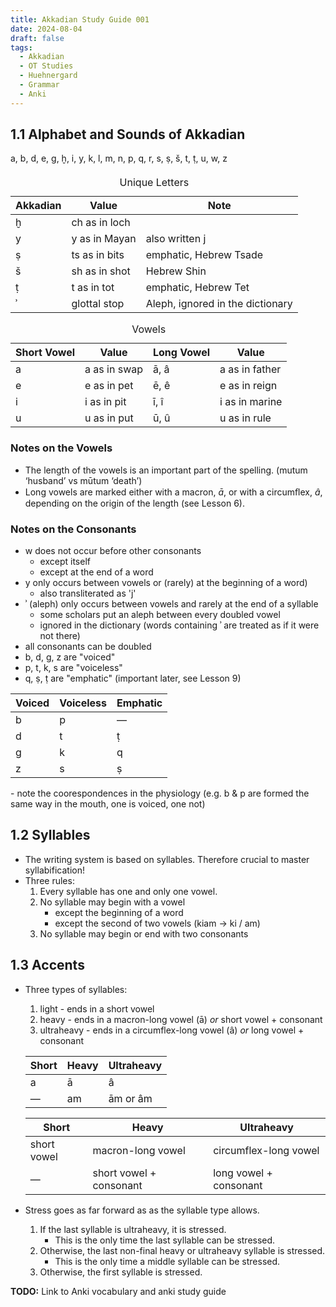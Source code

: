 ```yaml
---
title: Akkadian Study Guide 001
date: 2024-08-04
draft: false
tags:
  - Akkadian
  - OT Studies
  - Huehnergard
  - Grammar
  - Anki
---
```


<akkadian-toc></akkadian-toc>

<print-section>

## 1.1 Alphabet and Sounds of Akkadian

<div style="text-align: justify; text-justify: inter-word; margin-bottom: 20px">
a, b, d, e, g, ḫ, i, y, k, l, m, n, p, q, r, s, ṣ, š, t, ṭ, u, w, z
</div>

<print-section>
<table>
    <caption>Unique Letters</caption>
    <thead>
        <tr>
          <th>Akkadian</th>
          <th>Value</th>
          <th>Note</th>
        </tr>
      </thead>
      <tbody>
        <tr>
            <td>ḫ</td>
            <td>ch as in loch</td>
            <td></td>
        </tr>
        <tr>
            <td>y</td>
            <td>y as in Mayan</td>
            <td>also written j</td>
        </tr>
        <tr>
            <td>ṣ</td>
            <td>ts as in bits</td>
            <td>emphatic, Hebrew Tsade</td>
        </tr>
        <tr>
            <td>š</td>
            <td>sh as in shot</td>
            <td>Hebrew Shin</td>
        </tr>
        <tr>
            <td>ṭ</td>
            <td>t as in tot</td>
            <td>emphatic, Hebrew Tet</td>
        </tr>
        <tr>
            <td>ʾ</td>
            <td>glottal stop</td>
            <td>Aleph, ignored in the dictionary</td>
        </tr>
    </tbody>
</table>
</print-section>

<print-section>
<table>
    <caption>Vowels</caption>
    <thead>
        <tr>
          <th>Short Vowel</th>
          <th>Value</th>
          <th>Long Vowel</th>
          <th>Value</th>
        </tr>
      </thead>
      <tbody>
        <tr>
            <td>a</td>
            <td>a as in swap</td>
            <td>ā, â</td>
            <td>a as in father</td>
        </tr>
        <tr>
            <td>e</td>
            <td>e as in pet</td>
            <td>ē, ê</td>
            <td>e as in reign</td>
        </tr>
        <tr>
            <td>i</td>
            <td>i as in pit</td>
            <td>ī, î</td>
            <td>i as in marine</td>
        </tr>
        <tr>
            <td>u</td>
            <td>u as in put</td>
            <td>ū, û</td>
            <td>u as in rule</td>
        </tr>
    </tbody>
</table>
</print-section>

### Notes on the Vowels

- The length of the vowels is an important part of the spelling. (mutum ‘husband’ vs mūtum ‘death’)
- Long vowels are marked either with a macron, *ā*, or with a circumﬂex, *â*, depending on the origin of the length (see Lesson 6).

### Notes on the Consonants

- w does not occur before other consonants 
    - except itself
    - except at the end of a word
- y only occurs between vowels or (rarely) at the beginning of a word)
    - also transliterated as 'j'
- ʾ (aleph) only occurs between vowels and rarely at the end of a syllable
    - some scholars put an aleph between every doubled vowel
    - ignored in the dictionary (words containing ʾ are treated as if it were not there)
- all consonants can be doubled
- b, d, g, z are "voiced"
- p, t, k, s are "voiceless"
- q, ṣ, ṭ are "emphatic" (important later, see Lesson 9)

<print-section>
<table>
    <thead>
        <tr>
            <th>Voiced</th>
            <th>Voiceless</th>
            <th>Emphatic</th>
        </tr>
    </thead>
    <tbody>
    <tr>
        <td>b</td>
        <td>p</td>
        <td>—</td>
    </tr>
    <tr>
        <td>d</td>
        <td>t</td>
        <td>ṭ</td>
    </tr>
    <tr>
        <td>g</td>
        <td>k</td>
        <td>q</td>
    </tr>
    <tr>
        <td>z</td>
        <td>s</td>
        <td>ṣ</td>
    </tr>
    </tbody>
</table>
</print-section>
    - note the coorespondences in the physiology (e.g. b & p are formed the same way in the mouth, one is voiced, one not)

## 1.2 Syllables

- The writing system is based on syllables. Therefore crucial to master syllabification!
- Three rules:
    1. Every syllable has one and only one vowel.
    1. No syllable may begin with a vowel
        - except the beginning of a word
        - except the second of two vowels (kiam -> ki / am)
    1. No syllable may begin or end with two consonants

## 1.3 Accents

- Three types of syllables:
    1. light - ends in a short vowel
    1. heavy - ends in a macron-long vowel (ā) *or* short vowel + consonant
    1. ultraheavy - ends in a circumflex-long vowel (â) *or* long vowel + consonant

    <print-section>
    <table>
        <thead>
            <tr>
                <th>Short</th>
                <th>Heavy</th>
                <th>Ultraheavy</th>
            </tr>
        </thead>
        <tbody>
        <tr>
            <td>a</td>
            <td>ā</td>
            <td>â</td>
        </tr>
        <tr>
            <td>—</td>
            <td>am</td>
            <td>ām or âm</td>
        </tr>
        </tbody>
    </table>
    <table>
        <thead>
            <tr>
                <th>Short</th>
                <th>Heavy</th>
                <th>Ultraheavy</th>
            </tr>
        </thead>
        <tbody>
        <tr>
            <td>short vowel</td>
            <td>macron-long vowel</td>
            <td>circumflex-long vowel</td>
        </tr>
        <tr>
            <td>—</td>
            <td>short vowel + consonant</td>
            <td>long vowel + consonant</td>
        </tr>
        </tbody>
    </table>
    </print-section>

- Stress goes as far forward as as the syllable type allows.
    1. If the last syllable is ultraheavy, it is stressed. 
        - This is the only time the last syllable can be stressed.
    1. Otherwise, the last non-final heavy or ultraheavy syllable is stressed. 
        - This is the only time a middle syllable can be stressed.
    1. Otherwise, the first syllable is stressed.

<!-- Keep the below here for printing the entire lesson. Remeber to add <print-section> at the beginning of each lesson-->
</print-section>

**TODO:** Link to Anki vocabulary and anki study guide
